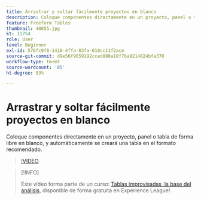 ```yaml
---
title: Arrastrar y soltar fácilmente proyectos en blanco
description: Coloque componentes directamente en un proyecto, panel o tabla de forma libre en blanco, y automáticamente se creará una tabla en el formato recomendado.
feature: Freeform Tables
thumbnail: 40855.jpg
kt: 11754
role: User
level: Beginner
exl-id: 576fc9f8-1418-4ffa-83fa-010cc11f2ace
source-git-commit: d9e56f9659192cced888a18f76a9214824bfa370
workflow-type: tm+mt
source-wordcount: '85'
ht-degree: 83%

---
```


# Arrastrar y soltar fácilmente proyectos en blanco

Coloque componentes directamente en un proyecto, panel o tabla de forma libre en blanco, y automáticamente se creará una tabla en el formato recomendado.

>[!VIDEO](https://video.tv.adobe.com/v/3413478/?quality=12&learn=on)

>[!INFO]
>
> Este vídeo forma parte de un curso: [Tablas improvisadas, la base del análisis](https://experienceleague.adobe.com/?recommended=Analytics-U-1-2020.3&amp;lang=es), disponible de forma gratuita en Experience League!
